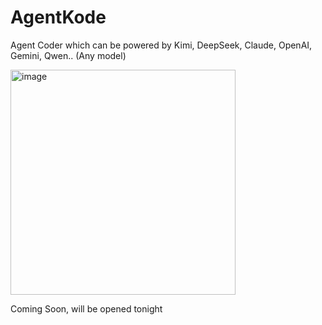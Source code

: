 # AgentKode
Agent Coder which can be powered by Kimi, DeepSeek, Claude, OpenAI, Gemini, Qwen.. (Any model)


<img width="360" height="360" alt="image" src="https://github.com/user-attachments/assets/4b80580f-944b-4069-833c-555904485de8" />

Coming Soon, will be opened tonight 
